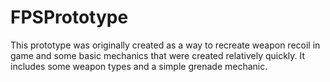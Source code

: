 # FPSPrototype
This prototype was originally created as a way to recreate weapon recoil in game and some basic mechanics that were created relatively quickly. It includes some weapon types and a simple grenade mechanic.
